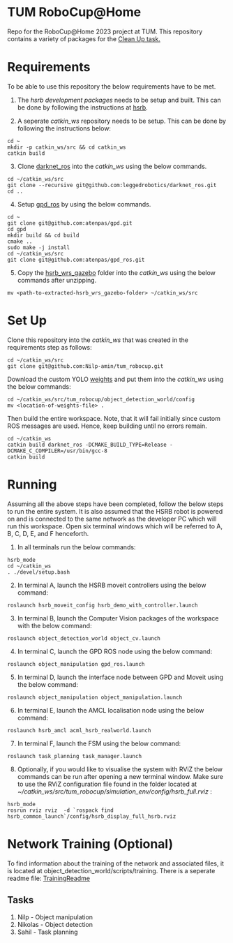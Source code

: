 # TUM RoboCup@Home
Repo for the RoboCup@Home 2023 project at TUM. This repository contains a variety of packages for the [Clean Up task.](https://athome.robocup.org/wp-content/uploads/2022_rulebook.pdf) 

<!-- # Team members
1. Nilp (Matrikel-Nr: 03784634) 
2. Niklas (Matrikel-Nr: 03714848)
3. Sahil (Matrikel-Nr: 03699104) -->

# Requirements
To be able to use this repository the below requirements have to be met.
1. The *hsrb development packages* needs to be setup and built. This can be done by following the instructions at [hsrb](https://docs.hsr.io/hsrb_user_manual_en/howto/pc_install.html).

2. A seperate *catkin_ws* repository needs to be setup. This can be done by following the instructions below:
```
cd ~
mkdir -p catkin_ws/src && cd catkin_ws
catkin build
```
3. Clone [darknet_ros](https://github.com/leggedrobotics/darknet_ros) into the *catkin_ws* using the below commands.
```
cd ~/catkin_ws/src
git clone --recursive git@github.com:leggedrobotics/darknet_ros.git
cd ..
```
4. Setup [gpd_ros](https://github.com/atenpas/gpd_ros) by using the below commands.
```
cd ~
git clone git@github.com:atenpas/gpd.git 
cd gpd
mkdir build && cd build
cmake ..
sudo make -j install
cd ~/catkin_ws/src
git clone git@github.com:atenpas/gpd_ros.git 
```
5. Copy the [hsrb_wrs_gazebo](https://gitlab.lrz.de/robocup-home-ics/tutorials/-/wikis/uploads/T5_fengyi/hsrb_wrs_gazebo.zip) folder into the *catkin_ws* using the below commands after unzipping.
```
mv <path-to-extracted-hsrb_wrs_gazebo-folder> ~/catkin_ws/src
```
# Set Up
Clone this repository into the *catkin_ws* that was created in the requirements step as follows:
```
cd ~/catkin_ws/src
git clone git@github.com:Nilp-amin/tum_robocup.git
```
Download the custom YOLO [weights](https://drive.google.com/file/d/1yZSaTLOWRaDS9rBSHwXwhvXUmixQYYU1/view?usp=sharing) and put them into the *catkin_ws* using the below commands:

```
cd ~/catkin_ws/src/tum_robocup/object_detection_world/config
mv <location-of-weights-file> .
```

Then build the entire workspace. Note, that it will fail initially since custom ROS messages are used. Hence, keep building until no errors remain.

```
cd ~/catkin_ws 
catkin build darknet_ros -DCMAKE_BUILD_TYPE=Release -DCMAKE_C_COMPILER=/usr/bin/gcc-8
catkin build
```

# Running
Assuming all the above steps have been completed, follow the below steps to run the entire system. It is also assumed that the HSRB robot is powered on and is connected to the same network as the developer PC which will run this workspace. Open six terminal windows which will be referred to A, B, C, D, E, and F henceforth.

1. In all terminals run the below commands:
```
hsrb_mode
cd ~/catkin_ws
. ./devel/setup.bash
``` 
2. In terminal A, launch the HSRB moveit controllers using the below command:
```
roslaunch hsrb_moveit_config hsrb_demo_with_controller.launch
```
3. In terminal B, launch the Computer Vision packages of the workspace with the below command:
```
roslaunch object_detection_world object_cv.launch
```
4. In terminal C, launch the GPD ROS node using the below command:
```
roslaunch object_manipulation gpd_ros.launch
```
5. In terminal D, launch the interface node between GPD and Moveit using the below command:
```
roslaunch object_manipulation object_manipulation.launch
```
6. In terminal E, launch the AMCL localisation node using the below command:
```
roslaunch hsrb_amcl acml_hsrb_realworld.launch
```
7. In terminal F, launch the FSM using the below command:
```
roslaunch task_planning task_manager.launch
```
8. Optionally, if you would like to visualise the system with RViZ the below commands can be run after opening a new terminal window. Make sure to use the RViZ configuration file found in the folder located at *~/catkin_ws/src/tum_robocup/simulation_env/config/hsrb_full.rviz* :
```
hsrb_mode
rosrun rviz rviz  -d `rospack find hsrb_common_launch`/config/hsrb_display_full_hsrb.rviz
```


# Network Training (Optional)
To find information about the training of the network and associated files, it is located at object_detection_world/scripts/training. There is a seperate readme file: [TrainingReadme](./object_detection_world/scripts/training/Readme.md)

## Tasks
1. Nilp - Object manipulation 
2. Nikolas - Object detection
3. Sahil - Task planning

